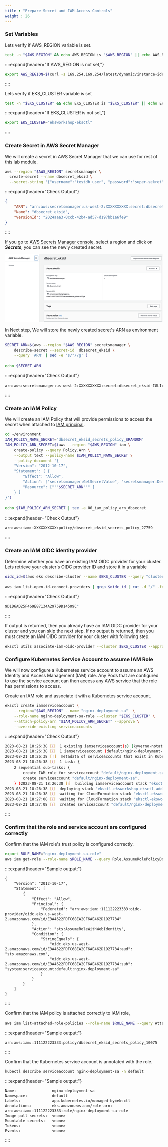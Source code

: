 ```yaml
---
title : "Prepare Secret and IAM Access Controls"
weight : 26
---
```


### **Set Variables**

Lets verify if AWS_REGION variable is set.

```bash
test -n "$AWS_REGION" && echo AWS_REGION is "$AWS_REGION" || echo AWS_REGION is not set
```

::::expand{header="If AWS_REGION is not set,"}

```bash
export AWS_REGION=$(curl -s 169.254.169.254/latest/dynamic/instance-identity/document | jq -r '.region')
```

::::

Lets verify if EKS_CLUSTER variable is set

```bash
test -n "$EKS_CLUSTER" && echo EKS_CLUSTER is "$EKS_CLUSTER" || echo EKS_CLUSTER is not set
```

::::expand{header="If EKS_CLUSTER is not set,"}

```bash
export EKS_CLUSTER="eksworkshop-eksctl"
```

::::

### **Create Secret in AWS Secret Manager**

We will create a secret in AWS Secret Manager that we can use for rest of this lab module.

```bash
aws --region "$AWS_REGION" secretsmanager \
  create-secret --name dbsecret_eksid \
  --secret-string '{"username":"testdb_user", "password":"super-sekret"}'
```
::::expand{header="Check Output"}
```json
{
    "ARN": "arn:aws:secretsmanager:us-west-2:XXXXXXXXXX:secret:dbsecret_eksid-IGLIc2",
    "Name": "dbsecret_eksid",
    "VersionId": "2024aaa3-0ccb-42b4-ad57-d197bb1a6fe9"
}
```
::::


If you go to [AWS Secrets Manager console](https://console.aws.amazon.com/secretsmanager/listsecrets), select a region and click on ***Secrets***, you can see the newly created secret.

![AWS Secret Manager Secret](/static/images/mounting-secrets-from-aws-secrets-manager/ds2-prepare-secret-and-iam-img1.png)

In Next step, We will store the newly created secret's ARN as environment variable.

```bash
SECRET_ARN=$(aws --region "$AWS_REGION" secretsmanager \
    describe-secret --secret-id  dbsecret_eksid \
    --query 'ARN' | sed -e 's/"//g' )

echo $SECRET_ARN
```

::::expand{header="Check Output"}
```bash
arn:aws:secretsmanager:us-west-2:XXXXXXXXXX:secret:dbsecret_eksid-IGLIc2
```
::::

### **Create an IAM Policy**

We will create an IAM Policy that will provide permissions to access the secret when attached to [IAM principal](https://docs.aws.amazon.com/IAM/latest/UserGuide/intro-structure.html#intro-structure-principal).

```bash
cd ~/environment
IAM_POLICY_NAME_SECRET="dbsecret_eksid_secrets_policy_$RANDOM"
IAM_POLICY_ARN_SECRET=$(aws --region "$AWS_REGION" iam \
	create-policy --query Policy.Arn \
    --output text --policy-name $IAM_POLICY_NAME_SECRET \
    --policy-document '{
    "Version": "2012-10-17",
    "Statement": [ {
        "Effect": "Allow",
        "Action": ["secretsmanager:GetSecretValue", "secretsmanager:DescribeSecret"],
        "Resource": ["'"$SECRET_ARN"'" ]
    } ]
}')

echo $IAM_POLICY_ARN_SECRET | tee -a 00_iam_policy_arn_dbsecret
```
::::expand{header="Check Output"}
```bash
arn:aws:iam::XXXXXXXXXX:policy/dbsecret_eksid_secrets_policy_27759
```
::::

### **Create an IAM OIDC identity provider**

Determine whether you have an existing IAM OIDC provider for your cluster. Lets retrieve your cluster's OIDC provider ID and store it in a variable

```bash
oidc_id=$(aws eks describe-cluster --name $EKS_CLUSTER --query "cluster.identity.oidc.issuer" --output text | cut -d '/' -f 5)

aws iam list-open-id-connect-providers | grep $oidc_id | cut -d "/" -f4
```

::::expand{header="Check Output"}
```bash
9D1D6AD25F469E87134A29759D14509C"
```
::::

If output is returned, then you already have an IAM OIDC provider for your cluster and you can skip the next step. If no output is returned, then you must create an IAM OIDC provider for your cluster with following step.

```bash
eksctl utils associate-iam-oidc-provider --cluster $EKS_CLUSTER --approve
```

### **Configure Kubernetes Service Account to assume IAM Role**

We will now configure a Kubernetes service account to assume an AWS Identity and Access Management (IAM) role. Any Pods that are configured to use the service account can then access any AWS service that the role has permissions to access.

Create an IAM role and associate it with a Kubernetes service account.

```bash
eksctl create iamserviceaccount \
    --region="$AWS_REGION" --name "nginx-deployment-sa"  \
    --role-name nginx-deployment-sa-role --cluster "$EKS_CLUSTER" \
    --attach-policy-arn "$IAM_POLICY_ARN_SECRET" --approve \
    --override-existing-serviceaccounts
```

::::expand{header="Check Output"}
```bash
2023-08-21 18:26:38 [ℹ]  1 existing iamserviceaccount(s) (kyverno-notation-aws/kyverno-notation-aws) will be excluded
2023-08-21 18:26:38 [ℹ]  1 iamserviceaccount (default/nginx-deployment-sa) was included (based on the include/exclude rules)
2023-08-21 18:26:38 [!]  metadata of serviceaccounts that exist in Kubernetes will be updated, as --override-existing-serviceaccounts was set
2023-08-21 18:26:38 [ℹ]  1 task: { 
    2 sequential sub-tasks: { 
        create IAM role for serviceaccount "default/nginx-deployment-sa",
        create serviceaccount "default/nginx-deployment-sa",
    } }2023-08-21 18:26:38 [ℹ]  building iamserviceaccount stack "eksctl-eksworkshop-eksctl-addon-iamserviceaccount-default-nginx-deployment-sa"
2023-08-21 18:26:38 [ℹ]  deploying stack "eksctl-eksworkshop-eksctl-addon-iamserviceaccount-default-nginx-deployment-sa"
2023-08-21 18:26:38 [ℹ]  waiting for CloudFormation stack "eksctl-eksworkshop-eksctl-addon-iamserviceaccount-default-nginx-deployment-sa"
2023-08-21 18:27:08 [ℹ]  waiting for CloudFormation stack "eksctl-eksworkshop-eksctl-addon-iamserviceaccount-default-nginx-deployment-sa"
2023-08-21 18:27:08 [ℹ]  created serviceaccount "default/nginx-deployment-sa"
```
::::

### **Confirm that the role and service account are configured correctly**

Confirm that the IAM role's trust policy is configured correctly.

```bash
export ROLE_NAME="nginx-deployment-sa-role"
aws iam get-role --role-name $ROLE_NAME --query Role.AssumeRolePolicyDocument
```

::::expand{header="Sample output:"}

```text
{
    "Version": "2012-10-17",
    "Statement": [
        {
            "Effect": "Allow",
            "Principal": {
                "Federated": "arn:aws:iam::111122223333:oidc-provider/oidc.eks.us-west-2.amazonaws.com/id/E3A4622FDFC68EA2CF6AE462D1927734"
            },
            "Action": "sts:AssumeRoleWithWebIdentity",
            "Condition": {
                "StringEquals": {
                    "oidc.eks.us-west-2.amazonaws.com/id/E3A4622FDFC68EA2CF6AE462D1927734:aud": "sts.amazonaws.com",
                    "oidc.eks.us-west-2.amazonaws.com/id/E3A4622FDFC68EA2CF6AE462D1927734:sub": "system:serviceaccount:default:nginx-deployment-sa"
                }
            }
        }
    ]
}
```

::::

Confirm that the IAM policy is attached correctly to IAM role,

```bash
aws iam list-attached-role-policies --role-name $ROLE_NAME --query AttachedPolicies[].PolicyArn --output text
```

::::expand{header="Sample output:"}

```text
arn:aws:iam::111122223333:policy/dbsecret_eksid_secrets_policy_10075
```

::::

Confirm that the Kubernetes service account is annotated with the role.

```bash
kubectl describe serviceaccount nginx-deployment-sa -n default

```

::::expand{header="Sample output:"}

```text
Name:                nginx-deployment-sa
Namespace:           default
Labels:              app.kubernetes.io/managed-by=eksctl
Annotations:         eks.amazonaws.com/role-arn: arn:aws:iam::111122223333:role/nginx-deployment-sa-role
Image pull secrets:  <none>
Mountable secrets:   <none>
Tokens:              <none>
Events:              <none>
```

::::
